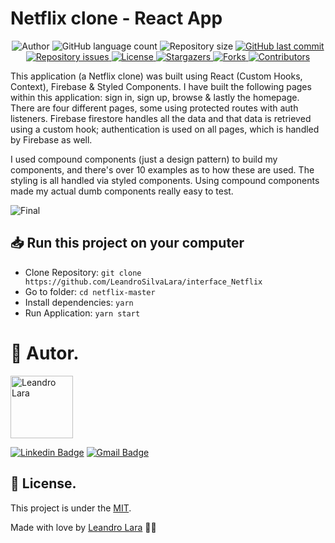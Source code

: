 # Netflix clone - React App

<p align="center">
  <img alt="Author" src="https://img.shields.io/badge/author-Leandro%20Lara-informational?style=flat-square">
	
  <img alt="GitHub language count" src="https://img.shields.io/github/languages/count/LeandroSilvaLara/interface_Netflix?color=informational">

  <img alt="Repository size" src="https://img.shields.io/github/repo-size/LeandroSilvaLara/interface_Netflix?color=informational">
  
  <a href="https://github.com/marcelo-rafael/happy/commits/master">
    <img alt="GitHub last commit" src="https://img.shields.io/github/last-commit/LeandroSilvaLara/interface_Netflix?color=informational">
  </a>

  <a href="https://github.com/marcelo-rafael/nlw-03-happy/issues">
    <img alt="Repository issues" src="https://img.shields.io/github/issues/LeandroSilvaLara/interface_Netflix?color=informational">
  </a>

  <a href="https://github.com/LeandroSilvaLara/interface_Netflix/blob/master/LICENSE.md">
    <img alt="License" src="https://img.shields.io/badge/license-MIT-informational">
  <a>
   
   <a href="https://github.com/LeandroSilvaLara/interface_Netflix/stargazers">
    <img alt="Stargazers" src="https://img.shields.io/github/stars/LeandroSilvaLara/interface_Netflix?style=flat-square?color=informational">
  </a>
  
  <a href="https://github.com/LeandroSilvaLara/interface_Netflix/stargazers">
    <img alt="Forks" src="https://img.shields.io/github/forks/LeandroSilvaLara/interface_Netflix?style=flat-square?color=informational">
  </a>
  
  <a href="https://github.com/LeandroSilvaLara/interface_Netflix/stargazers">
    <img alt="Contributors" src="https://img.shields.io/github/contributors/LeandroSilvaLara/interface_Netflix?style=flat-square&color=informational">
  </a>
</p>



This application (a Netflix clone) was built using React (Custom Hooks, Context), Firebase & Styled Components. I have built the following pages within this application: sign in, sign up, browse & lastly the homepage. There are four different pages, some using protected routes with auth listeners. Firebase firestore handles all the data and that data is retrieved using a custom hook; authentication is used on all pages, which is handled by Firebase as well.

I used compound components (just a design pattern) to build my components, and there's over 10 examples as to how these are used. The styling is all handled via styled components. Using compound components made my actual dumb components really easy to test.

![Final](https://user-images.githubusercontent.com/49800137/101988928-94cc6800-3c7b-11eb-98f7-7e015b248a57.gif)



## 📥 Run this project on your computer

- Clone Repository: `git clone https://github.com/LeandroSilvaLara/interface_Netflix`
- Go to folder: `cd netflix-master`
- Install dependencies: `yarn`
- Run Application: `yarn start`

# :man: Autor.

<img  border-radius="50px" src="https://user-images.githubusercontent.com/49800137/97786310-6c842080-1b89-11eb-8584-0bb77c50d700.jpg" width="100px" alt="Leandro Lara"/>

[![Linkedin Badge](https://img.shields.io/badge/-Leandro-blue?style=flat-square&logo=Linkedin&logoColor=white&link=https://www.linkedin.com/in/leandro-lara-209445a9/)](https://www.linkedin.com/in/leandro-lara-209445a9/) 
[![Gmail Badge](https://img.shields.io/badge/-leandroshinigami@gmail.com-c14438?style=flat-square&logo=Gmail&logoColor=white&link=leandroshinigami@gmail.com)](leandroshinigami@gmail.com)


## 📕 License.


This project is under the [MIT](./LICENSE).


Made with love by [Leandro Lara](https://github.com/LeandroSilvaLara) 💜🚀

